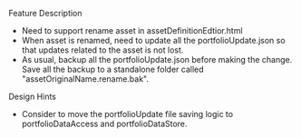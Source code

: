 Feature Description
- Need to support rename asset in assetDefinitionEdtior.html
- When asset is renamed, need to update all the portfolioUpdate.json so that updates related to the asset is not lost.
- As usual, backup all the portfolioUpdate.json before making the change. Save all the backup to a standalone folder called "assetOriginalName.rename.bak".

Design Hints
- Consider to move the portfolioUpdate file saving logic to portfolioDataAccess and portfolioDataStore.